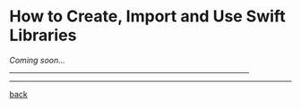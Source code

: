 # How to Create, Import and Use Swift Libraries
*Coming soon...*

<hr style="width:85%;" />

---

[back](https://futurejones.github.io/Swift-Lite)